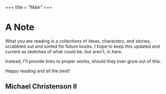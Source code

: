+++
title = "Main"
+++

# A Note

What you are reading is a collections of ideas, characters, and stories, scrabbled out and sorted for future books. I hope to keep this updated and current as sketches of what could be, but aren't, in here.

Instead, I'll provide links to proper works, should they ever grow out of this.

Happy reading and all the best!

## Michael Christenson II